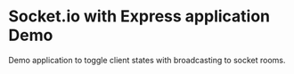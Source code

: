 # Socket.io with Express application Demo

Demo application to toggle client states with broadcasting to socket rooms.
